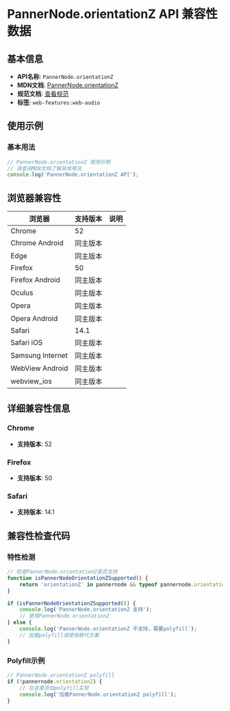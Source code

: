 # PannerNode.orientationZ API 兼容性数据

## 基本信息

- **API名称**: `PannerNode.orientationZ`
- **MDN文档**: [PannerNode.orientationZ](https://developer.mozilla.org/docs/Web/API/PannerNode/orientationZ)
- **规范文档**: [查看规范](https://webaudio.github.io/web-audio-api/#dom-pannernode-orientationz)
- **标签**: `web-features:web-audio`

## 使用示例

### 基本用法

```javascript
// PannerNode.orientationZ 使用示例
// 请查阅MDN文档了解具体用法
console.log('PannerNode.orientationZ API');
```

## 浏览器兼容性

| 浏览器 | 支持版本 | 说明 |
|--------|----------|------|
| Chrome | 52 |  |
| Chrome Android | 同主版本 |  |
| Edge | 同主版本 |  |
| Firefox | 50 |  |
| Firefox Android | 同主版本 |  |
| Oculus | 同主版本 |  |
| Opera | 同主版本 |  |
| Opera Android | 同主版本 |  |
| Safari | 14.1 |  |
| Safari iOS | 同主版本 |  |
| Samsung Internet | 同主版本 |  |
| WebView Android | 同主版本 |  |
| webview_ios | 同主版本 |  |

## 详细兼容性信息

### Chrome

- **支持版本**: 52

### Firefox

- **支持版本**: 50

### Safari

- **支持版本**: 14.1

## 兼容性检查代码

### 特性检测

```javascript
// 检查PannerNode.orientationZ是否支持
function isPannerNodeOrientationZSupported() {
    return 'orientationZ' in pannernode && typeof pannernode.orientationZ === 'function';
}

if (isPannerNodeOrientationZSupported()) {
    console.log('PannerNode.orientationZ 支持');
    // 使用PannerNode.orientationZ
} else {
    console.log('PannerNode.orientationZ 不支持，需要polyfill');
    // 加载polyfill或使用替代方案
}
```

### Polyfill示例

```javascript
// PannerNode.orientationZ polyfill
if (!pannernode.orientationZ) {
    // 在这里添加polyfill实现
    console.log('加载PannerNode.orientationZ polyfill');
}
```

